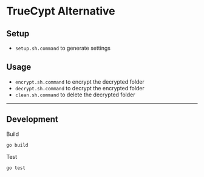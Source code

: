 # TrueCypt Alternative  

## Setup  

- `setup.sh.command` to generate settings

## Usage  

- `encrypt.sh.command` to encrypt the decrypted folder
- `decrypt.sh.command` to decrypt the encrypted folder
- `clean.sh.command` to delete the decrypted folder

---

## Development  

Build

```bash
go build
```

Test

```bash
go test
```


